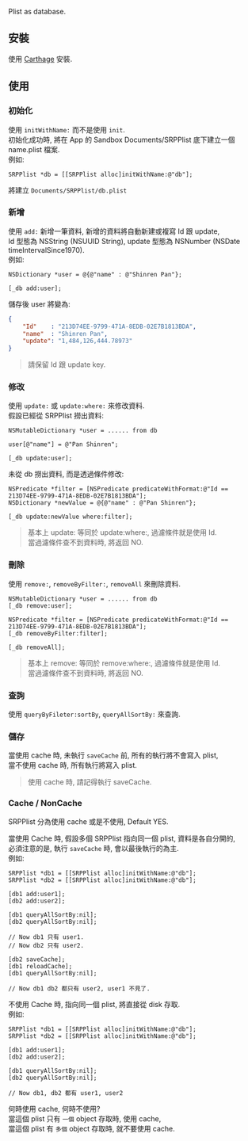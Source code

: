 Plist as database.

## 安裝 ##
使用 [Carthage](https://github.com/Carthage/Carthage) 安裝.


## 使用 ##

### 初始化 ###
使用 `initWithName:` 而不是使用 `init`.  
初始化成功時, 將在 App 的 Sandbox Documents/SRPPlist 底下建立一個 name.plist 檔案.  
例如:

```objc
SRPPlist *db = [[SRPPlist alloc]initWithName:@"db"];
```

將建立 `Documents/SRPPlist/db.plist`


### 新增 ###
使用 `add:` 新增一筆資料, 新增的資料將自動新建或複寫 Id 跟 update,  
Id 型態為 NSString (NSUUID String), update 型態為 NSNumber (NSDate timeIntervalSince1970).  
例如:

```objc
NSDictionary *user = @{@"name" : @"Shinren Pan"};

[_db add:user];
```

儲存後 user 將變為:

```json
{
	"Id"    : "213D74EE-9799-471A-8EDB-02E7B1813BDA",
	"name"  : "Shinren Pan",
	"update": "1,484,126,444.78973"
}
```

> 請保留 Id 跟 update key.


### 修改 ###
使用 `update:` 或 `update:where:` 來修改資料.  
假設已經從 SRPPlist 撈出資料:

```objc
NSMutableDictionary *user = ...... from db

user[@"name"] = @"Pan Shinren";

[_db update:user];
```

未從 db 撈出資料, 而是透過條件修改:

```objc
NSPredicate *filter = [NSPredicate predicateWithFormat:@"Id == 213D74EE-9799-471A-8EDB-02E7B1813BDA"];
NSDictionary *newValue = @{@"name" : @"Pan Shinren"};

[_db update:newValue where:filter];
```

> 基本上 update: 等同於 update:where:, 過濾條件就是使用 Id.  
> 當過濾條件查不到資料時, 將返回 NO.


### 刪除 ###
使用 `remove:`, `removeByFilter:`, `removeAll` 來刪除資料.

```objc
NSMutableDictionary *user = ...... from db
[_db remove:user];

NSPredicate *filter = [NSPredicate predicateWithFormat:@"Id == 213D74EE-9799-471A-8EDB-02E7B1813BDA"];
[_db removeByFilter:filter];

[_db removeAll];

```
> 基本上 remove: 等同於 remove:where:, 過濾條件就是使用 Id.  
> 當過濾條件查不到資料時, 將返回 NO.


### 查詢 ###
使用 `queryByFileter:sortBy`, `queryAllSortBy:` 來查詢.


### 儲存 ###
當使用 cache 時, 未執行 `saveCache` 前, 所有的執行將不會寫入 plist,  
當不使用 cache 時, 所有執行將寫入 plist.

> 使用 cache 時, 請記得執行 saveCache.


### Cache / NonCache
SRPPlist 分為使用 cache 或是不使用, Default YES.

當使用 Cache 時, 假設多個 SRPPlist 指向同一個 plist, 資料是各自分開的,  
必須注意的是, 執行 `saveCache` 時, 會以最後執行的為主.  
例如:

```objc
SRPPlist *db1 = [[SRPPlist alloc]initWithName:@"db"];
SRPPlist *db2 = [[SRPPlist alloc]initWithName:@"db"];

[db1 add:user1];
[db2 add:user2];

[db1 queryAllSortBy:nil];
[db2 queryAllSortBy:nil];

// Now db1 只有 user1.
// Now db2 只有 user2.

[db2 saveCache];
[db1 reloadCache];
[db1 queryAllSortBy:nil];

// Now db1 db2 都只有 user2, user1 不見了.
```

不使用 Cache 時, 指向同一個 plist, 將直接從 disk 存取.  
例如:

```objc
SRPPlist *db1 = [[SRPPlist alloc]initWithName:@"db"];
SRPPlist *db2 = [[SRPPlist alloc]initWithName:@"db"];

[db1 add:user1];
[db2 add:user2];

[db1 queryAllSortBy:nil];
[db2 queryAllSortBy:nil];

// Now db1, db2 都有 user1, user2
```

何時使用 cache, 何時不使用?  
當這個 plist 只有 `一個` object 存取時, 使用 cache,  
當這個 plist 有 `多個` object 存取時, 就不要使用 cache.